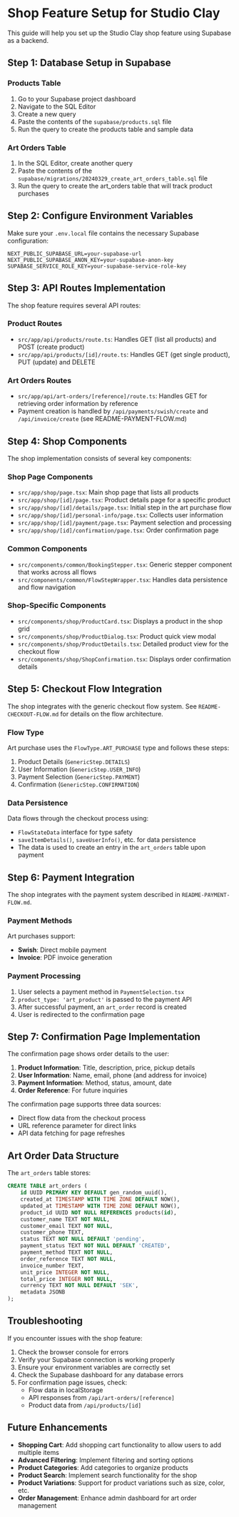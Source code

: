 # Shop Feature Setup for Studio Clay

This guide will help you set up the Studio Clay shop feature using Supabase as a backend.

## Step 1: Database Setup in Supabase

### Products Table

1. Go to your Supabase project dashboard
2. Navigate to the SQL Editor
3. Create a new query
4. Paste the contents of the `supabase/products.sql` file
5. Run the query to create the products table and sample data

### Art Orders Table

1. In the SQL Editor, create another query
2. Paste the contents of the `supabase/migrations/20240329_create_art_orders_table.sql` file
3. Run the query to create the art_orders table that will track product purchases

## Step 2: Configure Environment Variables

Make sure your `.env.local` file contains the necessary Supabase configuration:

```
NEXT_PUBLIC_SUPABASE_URL=your-supabase-url
NEXT_PUBLIC_SUPABASE_ANON_KEY=your-supabase-anon-key
SUPABASE_SERVICE_ROLE_KEY=your-supabase-service-role-key
```

## Step 3: API Routes Implementation

The shop feature requires several API routes:

### Product Routes

- `src/app/api/products/route.ts`: Handles GET (list all products) and POST (create product)
- `src/app/api/products/[id]/route.ts`: Handles GET (get single product), PUT (update) and DELETE

### Art Orders Routes

- `src/app/api/art-orders/[reference]/route.ts`: Handles GET for retrieving order information by reference
- Payment creation is handled by `/api/payments/swish/create` and `/api/invoice/create` (see README-PAYMENT-FLOW.md)

## Step 4: Shop Components

The shop implementation consists of several key components:

### Shop Page Components

- `src/app/shop/page.tsx`: Main shop page that lists all products
- `src/app/shop/[id]/page.tsx`: Product details page for a specific product
- `src/app/shop/[id]/details/page.tsx`: Initial step in the art purchase flow
- `src/app/shop/[id]/personal-info/page.tsx`: Collects user information
- `src/app/shop/[id]/payment/page.tsx`: Payment selection and processing
- `src/app/shop/[id]/confirmation/page.tsx`: Order confirmation page

### Common Components

- `src/components/common/BookingStepper.tsx`: Generic stepper component that works across all flows
- `src/components/common/FlowStepWrapper.tsx`: Handles data persistence and flow navigation

### Shop-Specific Components

- `src/components/shop/ProductCard.tsx`: Displays a product in the shop grid
- `src/components/shop/ProductDialog.tsx`: Product quick view modal
- `src/components/shop/ProductDetails.tsx`: Detailed product view for the checkout flow
- `src/components/shop/ShopConfirmation.tsx`: Displays order confirmation details

## Step 5: Checkout Flow Integration

The shop integrates with the generic checkout flow system. See `README-CHECKOUT-FLOW.md` for details on the flow architecture.

### Flow Type

Art purchase uses the `FlowType.ART_PURCHASE` type and follows these steps:
1. Product Details (`GenericStep.DETAILS`)
2. User Information (`GenericStep.USER_INFO`)
3. Payment Selection (`GenericStep.PAYMENT`)
4. Confirmation (`GenericStep.CONFIRMATION`)

### Data Persistence

Data flows through the checkout process using:
- `FlowStateData` interface for type safety
- `saveItemDetails()`, `saveUserInfo()`, etc. for data persistence
- The data is used to create an entry in the `art_orders` table upon payment

## Step 6: Payment Integration

The shop integrates with the payment system described in `README-PAYMENT-FLOW.md`.

### Payment Methods

Art purchases support:
- **Swish**: Direct mobile payment
- **Invoice**: PDF invoice generation

### Payment Processing

1. User selects a payment method in `PaymentSelection.tsx`
2. `product_type: 'art_product'` is passed to the payment API
3. After successful payment, an `art_order` record is created
4. User is redirected to the confirmation page

## Step 7: Confirmation Page Implementation

The confirmation page shows order details to the user:

1. **Product Information**: Title, description, price, pickup details
2. **User Information**: Name, email, phone (and address for invoice)
3. **Payment Information**: Method, status, amount, date
4. **Order Reference**: For future inquiries

The confirmation page supports three data sources:
- Direct flow data from the checkout process
- URL reference parameter for direct links
- API data fetching for page refreshes

## Art Order Data Structure

The `art_orders` table stores:

```sql
CREATE TABLE art_orders (
    id UUID PRIMARY KEY DEFAULT gen_random_uuid(),
    created_at TIMESTAMP WITH TIME ZONE DEFAULT NOW(),
    updated_at TIMESTAMP WITH TIME ZONE DEFAULT NOW(),
    product_id UUID NOT NULL REFERENCES products(id),
    customer_name TEXT NOT NULL,
    customer_email TEXT NOT NULL,
    customer_phone TEXT,
    status TEXT NOT NULL DEFAULT 'pending',
    payment_status TEXT NOT NULL DEFAULT 'CREATED',
    payment_method TEXT NOT NULL,
    order_reference TEXT NOT NULL,
    invoice_number TEXT,
    unit_price INTEGER NOT NULL,
    total_price INTEGER NOT NULL,
    currency TEXT NOT NULL DEFAULT 'SEK',
    metadata JSONB
);
```

## Troubleshooting

If you encounter issues with the shop feature:

1. Check the browser console for errors
2. Verify your Supabase connection is working properly
3. Ensure your environment variables are correctly set
4. Check the Supabase dashboard for any database errors
5. For confirmation page issues, check:
   - Flow data in localStorage
   - API responses from `/api/art-orders/[reference]`
   - Product data from `/api/products/[id]`

## Future Enhancements

- **Shopping Cart**: Add shopping cart functionality to allow users to add multiple items
- **Advanced Filtering**: Implement filtering and sorting options
- **Product Categories**: Add categories to organize products
- **Product Search**: Implement search functionality for the shop
- **Product Variations**: Support for product variations such as size, color, etc.
- **Order Management**: Enhance admin dashboard for art order management 